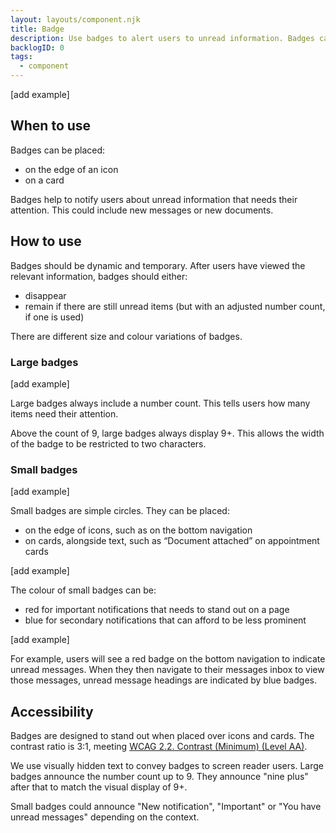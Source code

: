 ```yaml
---
layout: layouts/component.njk
title: Badge
description: Use badges to alert users to unread information. Badges can include a number count.
backlogID: 0
tags:
  - component
---
```


[add example]

## When to use

Badges can be placed:

- on the edge of an icon
- on a card

Badges help to notify users about unread information that needs their attention. This could include new messages or new documents.

## How to use

Badges should be dynamic and temporary. After users have viewed the relevant information, badges should either:

- disappear
- remain if there are still unread items (but with an adjusted number count, if one is used)

There are different size and colour variations of badges.

### Large badges

[add example]

Large badges always include a number count. This tells users how many items need their attention.

Above the count of 9, large badges always display 9+. This allows the width of the badge to be restricted to two characters.

### Small badges

[add example]

Small badges are simple circles. They can be placed:

- on the edge of icons, such as on the bottom navigation
- on cards, alongside text, such as “Document attached” on appointment cards

[add example]

The colour of small badges can be:

- red for important notifications that needs to stand out on a page
- blue for secondary notifications that can afford to be less prominent

[add example]

For example, users will see a red badge on the bottom navigation to indicate unread messages. When they then navigate to their messages inbox to view those messages, unread message headings are indicated by blue badges.

## Accessibility

Badges are designed to stand out when placed over icons and cards. The contrast ratio is 3:1, meeting [WCAG 2.2. Contrast (Minimum) (Level AA)](https://www.w3.org/WAI/WCAG22/Understanding/contrast-minimum).

We use visually hidden text to convey badges to screen reader users. Large badges announce the number count up to 9. They announce "nine plus" after that to match the visual display of 9+.

Small badges could announce "New notification", "Important" or "You have unread messages" depending on the context.
